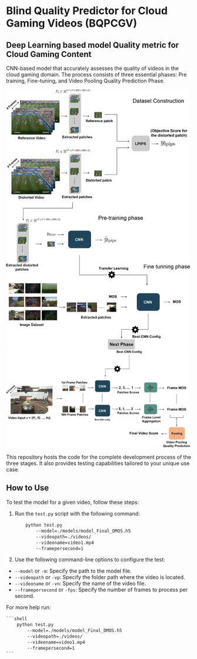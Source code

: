 # Blind Quality Predictor for Cloud Gaming Videos (BQPCGV)

## Deep Learning based model Quality metric for Cloud Gaming Content


CNN-based model that accurately assesses the quality of videos in the cloud gaming domain. 
The process consists of three essential phases: Pre training, Fine-tuning, and Video Pooling Quality Prediction Phase.

<img src="images/phase1_2.png" alt="Comprehensive Overview of the Proposed Approach: Exploring the Initial Two Stages" width="500">
<img src="images/video_phase.png" alt="Comprehensive Overview of the Proposed Approach: Exploring The Video Pooling Quality Prediction Stage" width="500">
<!-- ![Comprehensive Overview of the Proposed Approach: Exploring the Initial Two Stages](images/phase1_2.png) -->
<!-- ![Comprehensive Overview of the Proposed Approach: Exploring The Video Pooling Quality Prediction Stage](images/video_phase.png) -->

This repository hosts the code for the complete development process of the three stages. It also provides testing capabilities tailored to your unique use case.

## How to Use

To test the model for a given video, follow these steps:

1. Run the `test.py` script with the following command:

    ```shell
        python test.py 
            --model=./models/model_Final_DMOS.h5 
            --videopath=./videos/ 
            --videoname=video1.mp4 
            --framepersecond=1
    ```

2. Use the following command-line options to configure the test:

- `--model` or `-m`: Specify the path to the model file.
- `--videopath` or `-vp`: Specify the folder path where the video is located.
- `--videoname` or `-vn`: Specify the name of the video file.
- `--framepersecond` or `-fps`: Specify the number of frames to process per second.

For more help run:
    
    ```shell
        python test.py 
            --model=./models/model_Final_DMOS.h5 
            --videopath=./videos/ 
            --videoname=video1.mp4 
            --framepersecond=1
    ```


<!-- ## How To Use

    - To test the model for a given video follow this process:
    <pre>
        python test.py 
            --model=./models/model_Final_DMOS.h5 
            --videopath=./videos/
            --videoname=video1.mp4 
            -framepersecond=1
    </pre>
    - --model or -m to select the model
    - --videopath or -vp for the video path folder
    - --videoname or -vn for the video name
    - --framepersecond or -fps for the number of frame per second to take -->
